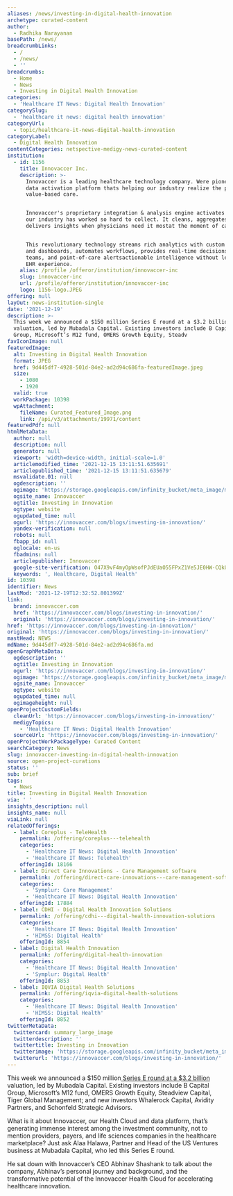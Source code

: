```yaml
---
aliases: /news/investing-in-digital-health-innovation
archetype: curated-content
author:
  - Radhika Narayanan
basePath: /news/
breadcrumbLinks:
  - /
  - /news/
  - ''
breadcrumbs:
  - Home
  - News
  - Investing in Digital Health Innovation
categories:
  - 'Healthcare IT News: Digital Health Innovation'
categorySlug:
  - 'healthcare it news: digital health innovation'
categoryUrl:
  - topic/healthcare-it-news-digital-health-innovation
categoryLabel:
  - Digital Health Innovation
contentCategories: netspective-medigy-news-curated-content
institution:
  - id: 1156
    title: Innovaccer Inc.
    description: >-
      Innovaccer is a leading healthcare technology company. Were pioneering the
      data activation platform thats helping our industry realize the promise of
      value-based care.


      Innovaccer's proprietary integration & analysis engine activates the data
      our industry has worked so hard to collect. It cleans, aggregates, and
      delivers insights when physicians need it mostat the moment of care.


      This revolutionary technology streams rich analytics with custom insights
      and dashboards, automates workflows, provides real-time decisions for care
      teams, and point-of-care alertsactionable intelligence without leaving the
      EHR experience.
    alias: /profile /offeror/institution/innovaccer-inc
    slug: innovaccer-inc
    url: /profile/offeror/institution/innovaccer-inc
    logo: 1156-logo.JPEG
offering: null
layOut: news-institution-single
date: '2021-12-19'
description: >-
  This week we announced a $150 million Series E round at a $3.2 billion
  valuation, led by Mubadala Capital. Existing investors include B Capital
  Group, Microsoft’s M12 fund, OMERS Growth Equity, Steadv
favIconImage: null
featuredImage:
  alt: Investing in Digital Health Innovation
  format: JPEG
  href: 9d445df7-4928-501d-84e2-ad2d94c686fa-featuredImage.jpeg
  size:
    - 1080
    - 1920
  valid: true
  workPackage: 10398
  wpAttachment:
    fileName: Curated_Featured_Image.png
    link: /api/v3/attachments/19971/content
featuredPdf: null
htmlMetaData:
  author: null
  description: null
  generator: null
  viewport: 'width=device-width, initial-scale=1.0'
  articlemodified_time: '2021-12-15 13:11:51.635691'
  articlepublished_time: '2021-12-15 13:11:51.635679'
  msvalidate.01: null
  ogdescription: ''
  ogimage: 'https://storage.googleapis.com/infinity_bucket/meta_image/mubadala-img.png'
  ogsite_name: Innovaccer
  ogtitle: Investing in Innovation
  ogtype: website
  ogupdated_time: null
  ogurl: 'https://innovaccer.com/blogs/investing-in-innovation/'
  yandex-verification: null
  robots: null
  fbapp_id: null
  oglocale: en-us
  fbadmins: null
  articlepublisher: Innovaccer
  google-site-verification: O47X9vF4myOpWsofPJdEUaO55FPxZ1Ve5JE0HW-CQkU
  keywords: ', Healthcare, Digital Health'
id: 10398
identifier: News
lastMod: '2021-12-19T12:32:52.801399Z'
link:
  brand: innovaccer.com
  href: 'https://innovaccer.com/blogs/investing-in-innovation/'
  original: 'https://innovaccer.com/blogs/investing-in-innovation/'
href: 'https://innovaccer.com/blogs/investing-in-innovation/'
original: 'https://innovaccer.com/blogs/investing-in-innovation/'
mastHead: NEWS
mdName: 9d445df7-4928-501d-84e2-ad2d94c686fa.md
openGraphMetaData:
  ogdescription: ''
  ogtitle: Investing in Innovation
  ogurl: 'https://innovaccer.com/blogs/investing-in-innovation/'
  ogimage: 'https://storage.googleapis.com/infinity_bucket/meta_image/mubadala-img.png'
  ogsite_name: Innovaccer
  ogtype: website
  ogupdated_time: null
  ogimageheight: null
openProjectCustomFields:
  cleanUrl: 'https://innovaccer.com/blogs/investing-in-innovation/'
  medigyTopics:
    - 'Healthcare IT News: Digital Health Innovation'
  sourceUrl: 'https://innovaccer.com/blogs/investing-in-innovation/'
openProjectWorkPackageType: Curated Content
searchCategory: News
slug: innovaccer-investing-in-digital-health-innovation
source: open-project-curations
status: ''
sub: brief
tags:
  - News
title: Investing in Digital Health Innovation
via: ' '
insights_description: null
insights_name: null
viaLink: null
relatedOfferings:
  - label: Coreplus - TeleHealth
    permalink: /offering/coreplus---telehealth
    categories:
      - 'Healthcare IT News: Digital Health Innovation'
      - 'Healthcare IT News: Telehealth'
    offeringId: 18166
  - label: Direct Care Innovations - Care Management software
    permalink: /offering/direct-care-innovations---care-management-software
    categories:
      - 'Symplur: Care Management'
      - 'Healthcare IT News: Digital Health Innovation'
    offeringId: 17884
  - label: CDHI - Digital Health Innovation Solutions
    permalink: /offering/cdhi---digital-health-innovation-solutions
    categories:
      - 'Healthcare IT News: Digital Health Innovation'
      - 'HIMSS: Digital Health'
    offeringId: 8854
  - label: Digital Health Innovation
    permalink: /offering/digital-health-innovation
    categories:
      - 'Healthcare IT News: Digital Health Innovation'
      - 'Symplur: Digital Health'
    offeringId: 8853
  - label: IQVIA Digital Health Solutions
    permalink: /offering/iqvia-digital-health-solutions
    categories:
      - 'Healthcare IT News: Digital Health Innovation'
      - 'HIMSS: Digital Health'
    offeringId: 8852
twitterMetaData:
  twittercard: summary_large_image
  twitterdescription: ''
  twittertitle: Investing in Innovation
  twitterimage: 'https://storage.googleapis.com/infinity_bucket/meta_image/mubadala-img.png'
  twitterurl: 'https://innovaccer.com/blogs/investing-in-innovation/'
---
```

<p>This week we announced a $150 million<a href="https://innovaccer.com/news/innovaccer-raises-150-million-series-e-round-at-32-billion-valuation-continues-rapid-growth-trajectory/"> Series E round at a $3.2 billion</a> valuation, led by Mubadala Capital. Existing investors include B Capital Group, Microsoft’s M12 fund, OMERS Growth Equity, Steadview Capital, Tiger Global Management; and new investors Whalerock Capital, Avidity Partners, and Schonfeld Strategic Advisors.</p><p>What is it about Innovaccer, our Health Cloud and data platform, that’s generating immense interest among the investment community, not to mention providers, payers, and life sciences companies in the healthcare marketplace? Just ask Alaa Halawa, Partner and Head of the US Ventures business at Mubadala Capital, who led this Series E round.</p><p>He sat down with Innovaccer’s CEO Abhinav Shashank to talk about the company, Abhinav’s personal journey and background, and the transformative potential of the Innovaccer Health Cloud for accelerating healthcare innovation.</p>